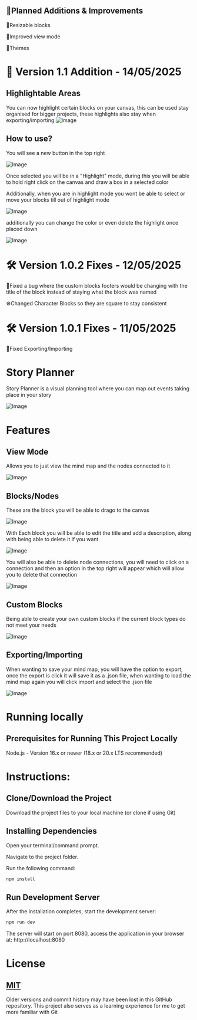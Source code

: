 ## 📌Planned Additions & Improvements

📝Resizable blocks

📝Improved view mode

📝Themes

# 📢 Version 1.1 Addition - 14/05/2025

## Highlightable Areas

You can now highlight certain blocks on your canvas, this can be used stay organised for bigger projects, these highlights also stay when exporting/importing
![Image](https://github.com/user-attachments/assets/5d85be55-099d-419f-b45c-7ea192d9bb53)

## How to use?

You will see a new button in the top right

![Image](https://github.com/user-attachments/assets/534fa6ab-5e10-4a4d-902e-3a1676d68f18)

Once selected you will be in a "Highlight" mode, during this you will be able to hold right click on the canvas and draw a box in a selected color

Additionally, when you are in highlight mode you wont be able to select or move your blocks till out of highlight mode

![Image](https://github.com/user-attachments/assets/fece1739-47ac-4f21-b7c9-bcf43c3916bc)

additionally you can change the color or even delete the highlight once placed down 

![Image](https://github.com/user-attachments/assets/7acc5a9a-2d86-408d-a236-f38933dd628a)

# 🛠️ Version 1.0.2 Fixes - 12/05/2025

🔧Fixed a bug where the custom blocks footers would be changing with the title of the block instead of staying what the block was named

⚙️Changed Character Blocks so they are square to stay consistent

# 🛠️ Version 1.0.1 Fixes - 11/05/2025

🔧Fixed Exporting/Importing

# Story Planner

Story Planner is a visual planning tool where you can map out events taking place in your story

![Image](https://github.com/user-attachments/assets/44290ca5-ff3e-44e5-bb63-1ec3db38d02e)

# Features

## View Mode
Allows you to just view the mind map and the nodes connected to it

![Image](https://github.com/user-attachments/assets/f83f4750-e651-4ae3-96f2-f379cc38ad0e)

## Blocks/Nodes

These are the block you will be able to drago to the canvas

![Image](https://github.com/user-attachments/assets/11c14b60-5836-4817-8629-dede7c59a288)

With Each block you will be able to edit the title and add a description, along with being able to delete it if you want

![Image](https://github.com/user-attachments/assets/10a4c6b7-91d4-49fa-98c9-65caa561879c)

You will also be able to delete node connections, you will need to click on a connection and then an option in the top right will appear which will allow you to delete that connection

![Image](https://github.com/user-attachments/assets/8293d94f-ba9d-4d28-8817-681a82e6d850)

## Custom Blocks

Being able to create your own custom blocks if the current block types do not meet your needs

![Image](https://github.com/user-attachments/assets/43853294-ef92-4f90-ba95-cf3454485d22)

## Exporting/Importing

When wanting to save your mind map, you will have the option to export, once the export is click it will save it as a .json file, when wanting to load the mind map again you will click import and select the .json file

![Image](https://github.com/user-attachments/assets/3e8971ff-ffd5-4502-b593-cec7bc843a59)

# Running locally

## Prerequisites for Running This Project Locally

Node.js - Version 16.x or newer (18.x or 20.x LTS recommended)

# Instructions:

## Clone/Download the Project
Download the project files to your local machine (or clone if using Git)

## Installing Dependencies
Open your terminal/command prompt.

Navigate to the project folder.

Run the following command:

```bash
npm install
```

## Run Development Server

After the installation completes, start the development server:
```bash
npm run dev
```

The server will start on port 8080, access the application in your browser at: http://localhost:8080

# License

## [MIT](https://github.com/2ain/Story-Planner/blob/main/LICENSE)

Older versions and commit history may have been lost in this GitHub repository. This project also serves as a learning experience for me to get more familiar with Git
